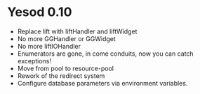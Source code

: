 Yesod 0.10
=======================

* Replace lift with liftHandler and liftWidget
* No more GGHandler or GGWidget
* No more liftIOHandler
* Enumerators are gone, in come conduits, now you can catch exceptions!
* Move from pool to resource-pool
* Rework of the redirect system
* Configure database parameters via environment variables.
